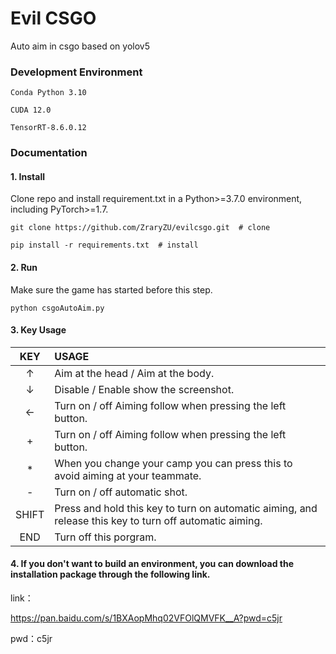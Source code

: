 # Evil CSGO
Auto aim in csgo based on yolov5



### Development Environment
~~~
Conda Python 3.10 

CUDA 12.0

TensorRT-8.6.0.12
~~~

### Documentation
#### 1. Install
Clone repo and install requirement.txt in a Python>=3.7.0 environment, including PyTorch>=1.7.
~~~
git clone https://github.com/ZraryZU/evilcsgo.git  # clone
~~~
~~~
pip install -r requirements.txt  # install
~~~
#### 2. Run

Make sure the game has started before this step.
~~~
python csgoAutoAim.py
~~~
#### 3. Key Usage

|  KEY  | USAGE                                                                                                   |
|:-----:|:--------------------------------------------------------------------------------------------------------|
|   ↑   | Aim at the head / Aim at the body.                                                                      |
|   ↓   | Disable / Enable show the screenshot.                                                                   |
|   ←   | Turn on / off Aiming follow when pressing the left button.                                              |
|   +   | Turn on / off Aiming follow when pressing the left button.                                              |
|   *   | When you change your camp you can press this to avoid aiming at your teammate.                          |
|   -   | Turn on / off automatic shot.                                                                           |
| SHIFT | Press and hold this key to turn on automatic aiming, and release this key to turn off automatic aiming. |
|  END  | Turn off this porgram.                                                                                  |

#### 4. If you don't want to build an environment, you can download the installation package through the following link.

link：

https://pan.baidu.com/s/1BXAopMhq02VFOlQMVFK__A?pwd=c5jr 

pwd：c5jr
